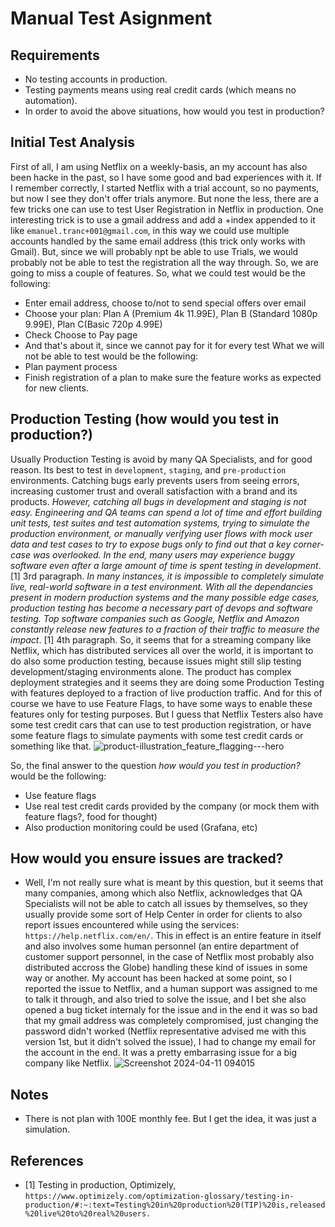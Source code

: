 # Manual Test Asignment
## Requirements
- No testing accounts in production.
- Testing payments means using real credit cards (which means no automation).
- In order to avoid the above situations, how would you test in production?
## Initial Test Analysis
First of all, I am using Netflix on a weekly-basis, an my account has also been hacke in the past, so I have some good and bad experiences with it.
If I remember correctly, I started Netflix with a trial account, so no payments, but now I see they don't offer trials anymore.
But none the less, there are a few tricks one can use to test User Registration in Netflix in production. One interesting trick is to use a gmail address and add a +index appended to it like `emanuel.tranc+001@gmail.com`, in this way we could use multiple accounts handled by the same email address (this trick only works with Gmail). But, since we will probably npt be able to use Trials, we would probably not be able to test the registration all the way through. So, we are going to miss a couple of features.
So, what we could test would be the following:
- Enter email address, choose to/not to send special offers over email
- Choose your plan: Plan A (Premium 4k 11.99E), Plan B (Standard 1080p 9.99E), Plan C(Basic 720p 4.99E)
- Check Choose to Pay page
- And that's about it, since we cannot pay for it for every test
What we will not be able to test would be the following:
- Plan payment process
- Finish registration of a plan to make sure the feature works as expected for new clients.
## Production Testing (how would you test in production?)
Usually Production Testing is avoid by many QA Specialists, and for good reason. Its best to test in `development`, `staging`, and `pre-production` environments. Catching bugs early prevents users from seeing errors, increasing customer trust and overall satisfaction with a brand and its products.
*However, catching all bugs in development and staging is not easy. Engineering and QA teams can spend a lot of time and effort building unit tests, test suites and test automation systems, trying to simulate the production environment, or manually verifying user flows with mock user data and test cases to try to expose bugs only to find out that a key corner-case was overlooked. In the end, many users may experience buggy software even after a large amount of time is spent testing in development*. [1] 3rd paragraph.
*In many instances, it is impossible to completely simulate live, real-world software in a test environment. With all the dependancies present in modern production systems and the many possible edge cases, production testing has become a necessary part of devops and software testing. Top software companies such as Google, Netflix and Amazon constantly release new features to a fraction of their traffic to measure the impact*. [1] 4th paragraph.
So, it seems that for a streaming company like Netflix, which has distributed services all over the world, it is important to do also some production testing, because issues might still slip testing development/staging environments alone. The product has complex deployment strategies and it seems they are doing some Production Testing with features deployed to a fraction of live production traffic. And for this of course we have to use Feature Flags, to have some ways to enable these features only for testing purposes. But I guess that Netflix Testers also have some test credit cars that can use to test production registration, or have some feature flags to simulate payments with some test credit cards or something like that.
![product-illustration_feature_flagging---hero](https://github.com/trincema/rebotframework-poc/assets/7762113/dd70a1e6-73ca-44f5-8d9e-4efcb9baa506)

So, the final answer to the question *how would you test in production?* would be the following:
- Use feature flags
- Use real test credit cards provided by the company (or mock them with feature flags?, food for thought)
- Also production monitoring could be used (Grafana, etc)
## How would you ensure issues are tracked?
- Well, I'm not really sure what is meant by this question, but it seems that many companies, among which also Netflix, acknowledges that QA Specialists will not be able to catch all issues by themselves, so they usually provide some sort of Help Center in order for clients to also report issues encountered while using the services: `https://help.netflix.com/en/`. This in effect is an entire feature in itself and also involves some human personnel (an entire department of customer support personnel, in the case of Netflix most probably also distributed accross the Globe) handling these kind of issues in some way or another. My account has been hacked at some point, so I reported the issue to Netflix, and a human support was assigned to me to talk it through, and also tried to solve the issue, and I bet she also opened a bug ticket internaly for the issue and in the end it was so bad that my gmail address was completely compromised, just changing the password didn't worked (Netflix representative advised me with this version 1st, but it didn't solved the issue), I had to change my email for the account in the end. It was a pretty embarrasing issue for a big company like Netflix.
![Screenshot 2024-04-11 094015](https://github.com/trincema/rebotframework-poc/assets/7762113/60dfa69f-111a-471b-8133-394f3f1b45e4)
## Notes
- There is not plan with 100E monthly fee. But I get the idea, it was just a simulation.

## References
- [1] Testing in production, Optimizely, `https://www.optimizely.com/optimization-glossary/testing-in-production/#:~:text=Testing%20in%20production%20(TIP)%20is,released%20live%20to%20real%20users.`